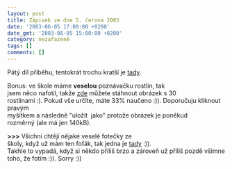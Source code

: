 ```yaml
---
layout: post
title: Zápisek ze dne 5. června 2003
date: '2003-06-05 17:00:00 +0200'
date_gmt: '2003-06-05 15:00:00 +0200'
category: nezařazené
tags: []
comments: []
---
```

<p>Pátý díl příběhu, tentokrát trochu kratší je <a href="art.php?a=serial5.htm">tady</a>.</p>
<p>Bonus: ve škole máme <span style="font-weight:bold">veselou</span> poznávačku rostlin, tak<br />
jsem něco nafotil, takže <a href="%base_url%/assets/old-images/kytinky.jpg">zde</a> můžete stáhnout obrázek s 30<br />
rostlinami :). Pokud vše určíte, máte 33% naučeno :)). Doporučuju kliknout pravým<br />
myšítkem a následně &quot;uložit&nbsp; jako&quot; protože obrázek je poněkud<br />
rozměrný (ale má jen 140kB).</p>
<p><span style="font-weight:bold">&gt;&gt;&gt;</span> Všichni chtějí nějaké veselé fotečky ze<br />
školy, když už mám ten foťák, tak jedna je <a href="%base_url%/assets/old-images/lucka.jpg">tady</a> :)).<br />
Takhle to vypadá, když si někdo příliš brzo a zároveň už příliš pozdě všimne<br />
toho, že fotím :)). Sorry :))</p>
